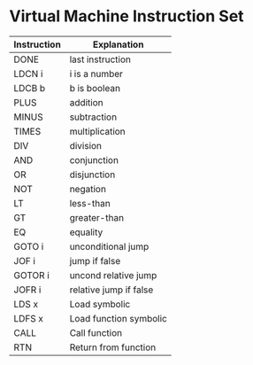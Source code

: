 # Virtual Machine Instruction Set

| Instruction | Explanation              |
|-------------|--------------------------|
| DONE        | last instruction          |
| LDCN i      | i is a number             |
| LDCB b      | b is boolean              |
| PLUS        | addition                  |
| MINUS       | subtraction               |
| TIMES       | multiplication            |
| DIV         | division                  |
| AND         | conjunction               |
| OR          | disjunction               |
| NOT         | negation                  |
| LT          | less-than                 |
| GT          | greater-than              |
| EQ          | equality                  |
| GOTO i      | unconditional jump        |
| JOF i       | jump if false             |
| GOTOR i     | uncond relative jump      |
| JOFR i      | relative jump if false    |
| LDS x       | Load symbolic             |
| LDFS x      | Load function symbolic    |
| CALL        | Call function             |
| RTN         | Return from function      |


